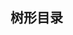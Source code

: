 ## 树形目录

<example-board :component="TreeContentBasic" :source="TreeContentBasicSource"></example-board>

<script>
  import TreeContentBasic from 'docs/examples/navigation/treeContent/TreeContentBasic'
  import TreeContentBasicSource from 'docs/examples/navigation/treeContent/TreeContentBasic.txt'

  export default {
    data() {
      return {
        TreeContentBasic,
        TreeContentBasicSource
      }
    }
  }
</script>

